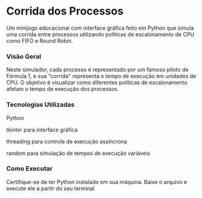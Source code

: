 # Corrida dos Processos
Um minijogo educacional com interface gráfica feito em Python que simula uma corrida entre processos utilizando políticas de escalonamento de CPU como FIFO e Round Robin.

### Visão Geral
Neste simulador, cada processo é representado por um famoso piloto de Fórmula 1, e sua "corrida" representa o tempo de execução em unidades de CPU. O objetivo é visualizar como diferentes políticas de escalonamento afetam o tempo de execução dos processos.

### Tecnologias Utilizadas
Python

tkinter para interface gráfica

threading para controle de execução assíncrona

random para simulação de tempos de execução variáveis

### Como Executar
Certifique-se de ter Python instalado em sua máquina.
Baixe o arquivo e execute ele a partir do seu terminal
